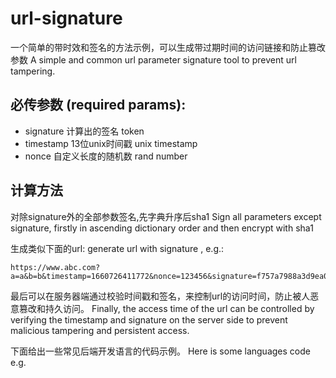 # url-signature

一个简单的带时效和签名的方法示例，可以生成带过期时间的访问链接和防止篡改参数
A simple and common url parameter signature tool  to prevent url tampering.

## 必传参数 (required params):

* signature 计算出的签名 token
* timestamp 13位unix时间戳 unix timestamp
* nonce  自定义长度的随机数 rand number

## 计算方法

对除signature外的全部参数签名,先字典升序后sha1
Sign all parameters except signature, firstly in ascending dictionary order and then encrypt with sha1

生成类似下面的url:
generate url with signature , e.g.:

```
https://www.abc.com?a=a&b=b&timestamp=1660726411772&nonce=123456&signature=f757a7988a3d9ea04c3ed85ca84e13de4bae764c

```

最后可以在服务器端通过校验时间戳和签名，来控制url的访问时间，防止被人恶意篡改和持久访问。
Finally, the access time of the url can be controlled by verifying the timestamp and signature on the server side to prevent malicious tampering and persistent access.

下面给出一些常见后端开发语言的代码示例。
Here is some languages code e.g.